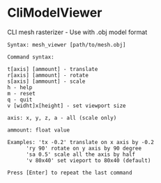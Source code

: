 # CliModelViewer

CLI mesh rasterizer - Use with .obj model format

	Syntax: mesh_viewer [path/to/mesh.obj]

	Command syntax:

	t[axis] [ammount] - translate
	r[axis] [ammount] - rotate
	s[axis] [ammount] - scale
	h - help
	m - reset
	q - quit
	v [widht]x[height] - set viewport size

	axis: x, y, z, a - all (scale only)
						
	ammount: float value
								
	Examples: 'tx -0.2' translate on x axis by -0.2 
		  'ry 90' rotate on y axis by 90 degree	
		  'sa 0.5' scale all the axis by half	
		  'v 80x40' set vieport to 80x40 (default)
								
	Press [Enter] to repeat the last command